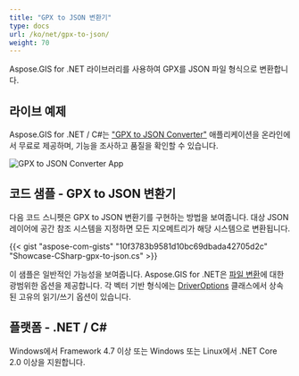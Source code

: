 ```yaml
---
title: "GPX to JSON 변환기"
type: docs
url: /ko/net/gpx-to-json/
weight: 70
---
```


Aspose.GIS for .NET 라이브러리를 사용하여 GPX를 JSON 파일 형식으로 변환합니다.

## **라이브 예제**

Aspose.GIS for .NET / C#는 ["GPX to JSON Converter"](https://products.aspose.app/gis/conversion/gpx-to-json) 애플리케이션을 온라인에서 무료로 제공하며, 기능을 조사하고 품질을 확인할 수 있습니다.

![GPX to JSON Converter App](conversion.png)

## **코드 샘플 - GPX to JSON 변환기**

다음 코드 스니펫은 GPX to JSON 변환기를 구현하는 방법을 보여줍니다. 대상 JSON 레이어에 공간 참조 시스템을 지정하면 모든 지오메트리가 해당 시스템으로 변환됩니다. 

{{< gist "aspose-com-gists" "10f3783b9581d10bc69dbada42705d2c" "Showcase-CSharp-gpx-to-json.cs" >}}

이 샘플은 일반적인 가능성을 보여줍니다. Aspose.GIS for .NET은 [파일 변환](https://docs.aspose.com/gis/net/vector-layers/)에 대한 광범위한 옵션을 제공합니다. 각 벡터 기반 형식에는 [DriverOptions](https://reference.aspose.com/gis/net/aspose.gis/driveroptions) 클래스에서 상속된 고유의 읽기/쓰기 옵션이 있습니다.

## **플랫폼 - .NET / C#**

Windows에서 Framework 4.7 이상 또는 Windows 또는 Linux에서 .NET Core 2.0 이상을 지원합니다.
